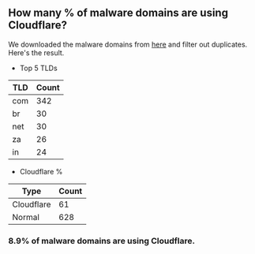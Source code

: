## How many % of malware domains are using Cloudflare?


We downloaded the malware domains from [here](https://urlhaus.abuse.ch) and filter out duplicates.
Here's the result.


[//]: # (start replacement)


- Top 5 TLDs

| TLD | Count |
| --- | --- |
| com | 342 |
| br | 30 |
| net | 30 |
| za | 26 |
| in | 24 |


- Cloudflare %

| Type | Count |
| --- | --- |
| Cloudflare | 61 |
| Normal | 628 |


### 8.9% of malware domains are using Cloudflare.